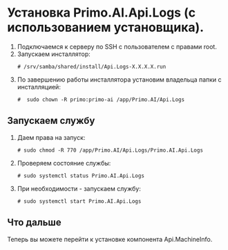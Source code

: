 # Установка Primo.AI.Api.Logs (с использованием установщика).

1. Подключаемся к серверу по SSH с пользователем с правами root. 
1. Запускаем инсталлятор:
   ```
   # /srv/samba/shared/install/Api.Logs-X.X.X.X.run
   ```
1. По завершению работы инсталлятора установим владельца папки с инсталляцией:
   ```
   #  sudo chown -R primo:primo-ai /app/Primo.AI/Api.Logs
   ```


## Запускаем службу

1. Даем права на запуск:
   ```
   # sudo chmod -R 770 /app/Primo.AI/Api.Logs/Primo.AI.Api.Logs
   ```
1. Проверяем состояние службы:
   ```
   # sudo systemctl status Primo.AI.Api.Logs
   ```
1. При необходимости - запускаем службу:
   ```
   # sudo systemctl start Primo.AI.Api.Logs
   ```

## Что дальше

Теперь вы можете перейти к установке компонента Api.MachineInfo.
